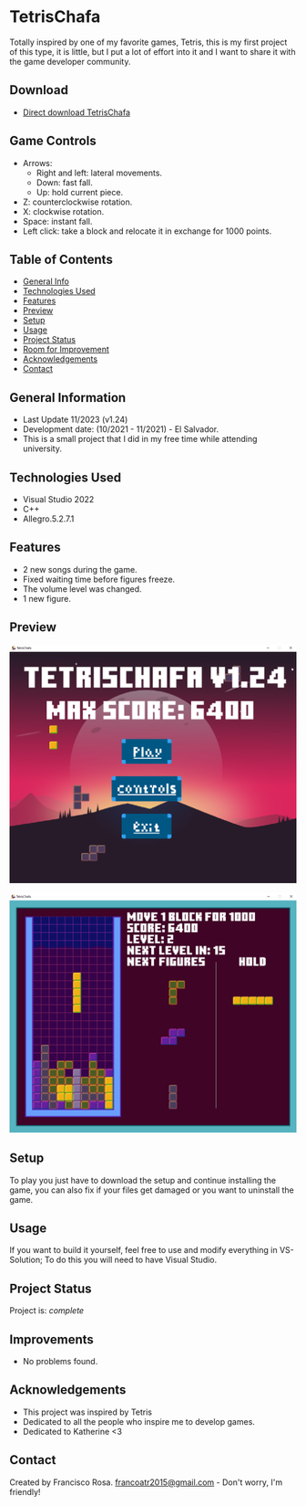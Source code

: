 # TetrisChafa
Totally inspired by one of my favorite games, Tetris, this is my first project of this type, it is little, but I put a lot of effort into it and
I want to share it with the game developer community.

## Download
* [Direct download TetrisChafa](https://github.com/FrankoATR/TetrisChafa/blob/main/setup-tetrischafa.msi?raw=true)

## Game Controls
* Arrows:
    * Right and left: lateral movements.
    * Down: fast fall.
    * Up: hold current piece.
* Z: counterclockwise rotation.
* X: clockwise rotation.
* Space: instant fall.
* Left click: take a block and relocate it in exchange for 1000 points.

## Table of Contents
* [General Info](#general-information)
* [Technologies Used](#technologies-used)
* [Features](#features)
* [Preview](#preview)
* [Setup](#setup)
* [Usage](#usage)
* [Project Status](#project-status)
* [Room for Improvement](#room-for-improvement)
* [Acknowledgements](#acknowledgements)
* [Contact](#contact)


## General Information
- Last Update 11/2023 (v1.24)
- Development date: (10/2021 - 11/2021) - El Salvador.
- This is a small project that I did in my free time while attending university.


## Technologies Used
- Visual Studio 2022
- C++
- Allegro.5.2.7.1


## Features 
- 2 new songs during the game.
- Fixed waiting time before figures freeze.
- The volume level was changed.
- 1 new figure.


## Preview
![Preview](./img/preview1.png)

![Preview](./img/preview2.png)


## Setup
To play you just have to download the setup and continue installing the game, you can also fix if your files get damaged or you want to uninstall the game.

## Usage
If you want to build it yourself, feel free to use and modify everything in VS-Solution; To do this you will need to have Visual Studio.


## Project Status
Project is: _complete_


## Improvements
- No problems found.


## Acknowledgements
- This project was inspired by Tetris
- Dedicated to all the people who inspire me to develop games.
- Dedicated to Katherine <3


## Contact
Created by Francisco Rosa.
<a href="mailto:francoatr2015@gmail.com">francoatr2015@gmail.com</a> - Don't worry, I'm friendly!
